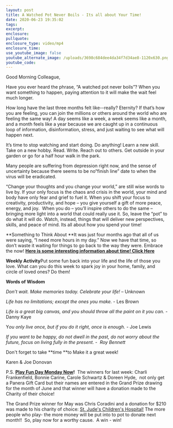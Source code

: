 ```yaml
---
layout: post
title: A Watched Pot Never Boils - Its all about Your Time!
date: 2020-06-23 19:35:02
tags:
excerpt:
enclosure:
pullquote:
enclosure_type: video/mp4
enclosure_time:
use_youtube_image: false
youtube_alternate_image: /uploads/3698c684dee4da34f7d34ae8-1120x630.png
youtube_code:
---
```


Good Morning Colleague,

Have you ever heard the phrase, “A watched pot never boils”? When you want something to happen, paying attention to it will make the wait feel much longer.

How long have the last three months felt like--really? Eternity? If that’s how you are feeling, you can join the millions or others around the world who are feeling the same way\! A day seems like a week, a week seems like a month, and a month feels like a year because we are caught up in a continuous loop of information, disinformation, stress, and just waiting to see what will happen next.

It’s time to stop watching and start doing. Do anything\! Learn a new skill. Take on a new hobby. Read. Write. Reach out to others. Get outside in your garden or go for a half hour walk in the park.

Many people are suffering from depression right now, and the sense of uncertainty because there seems to be no“finish line” date to when the virus will be eradicated.

“Change your thoughts and you change your world,” are still wise words to live by. If your only focus is the chaos and crisis in the world, your mind and body have only fear and grief to fuel it. When you shift your focus to creativity, productivity, and hope – you give yourself a gift of more peace, energy, and joy. &nbsp;When you do – you’ll inspire others to do the same – bringing more light into a world that could really use it. So, leave the “pot” to do what it will do. Watch, instead, things that will deliver new perspectives, skills, and peace of mind. Its all about how you spend your time\!

**Something to Think About&nbsp;**It was just four months ago that all of us were saying, “I need more hours in my day.” Now we have that time, so don’t waste it waiting for things to go back to the way they were. Embrace the now\!&nbsp;[**Here is some interesting information about time\! Click Here**](https://youtu.be/hIsuN0XOQoY)

**Weekly Activity**Put some fun back into your life and the life of those you love. What can you do this week to spark joy in your home, family, and circle of loved ones? Do them\!

**Words of Wisdom**

*Don’t wait. Make memories today. Celebrate your life\!*&nbsp;– Unknown

*Life has no limitations; except the ones you make.*&nbsp;- Les Brown

*Life is a great big canvas, and you should throw all the paint on it you can.*&nbsp;- Danny Kaye

Y*ou only live once, but if you do it right, once is enough.*&nbsp;- Joe Lewis

*If you want to be happy, do not dwell in the past, do not worry about the future, focus on living fully in the present. - &nbsp;Roy Bennett*

Don't forget to take&nbsp;**time&nbsp;**to Make it a great week\!

Karen & Joe Donovan&nbsp;

P.S.&nbsp;**[Play Fun Day Monday Now](https://contacts.byreferralonly.com/Form.aspx?Key=A92F46DCF03023DBE490AB16B0682181)\!**&nbsp; The winners for last week: Charli Frankenfield, Bonnie Carine, Carole Schwartz & Doreen Hyde, &nbsp;not only get a Panera Gift Card but their names are entered in the Grand Prize drawing for the month of June and that winner will have a donation made to the Charity of their choice\!

The Grand Prize winner for May was Chris Coradini and a donation for $210 was made to his charity of choice:&nbsp;[St. Jude's Children's Hospital\!](https://youtu.be/kkYQN8KPF40)&nbsp;The more people who play- the more money will be put into to pot to donate next month\!\!&nbsp; So, play now for a worthy cause.&nbsp; A win - win\! &nbsp;